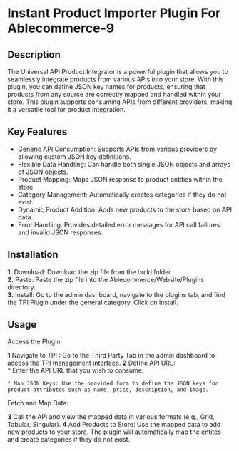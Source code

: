 # Instant Product Importer Plugin For Ablecommerce-9
## Description
The Universal API Product Integrator is a powerful plugin that allows you to seamlessly integrate products from various APIs into your store. With this plugin, you can define JSON key names for products, ensuring that products from any source are correctly mapped and handled within your store. This plugin supports consuming APIs from different providers, making it a versatile tool for product integration.

## Key Features
* Generic API Consumption: Supports APIs from various providers by allowing custom JSON key definitions.
* Flexible Data Handling: Can handle both single JSON objects and arrays of JSON objects.
* Product Mapping: Maps JSON response to product entities within the store.
* Category Management: Automatically creates categories if they do not exist.
* Dynamic Product Addition: Adds new products to the store based on API data.
* Error Handling: Provides detailed error messages for API call failures and invalid JSON responses.

## Installation

**1.** Download: Download the zip file from the build folder.  
**2.** Paste: Paste the zip file into the Ablecommerce/Website/Plugins directory.  
**3.** Install: Go to the admin dashboard, navigate to the plugins tab, and find the TPI Plugin under the general category. Click on install.  

## Usage
Access the Plugin:

**1**  Navigate to TPI : Go to the Third Party Tab in the admin dashboard to access the TPI management interface.
**2**  Define API URL:  
    * Enter the API URL that you wish to consume.  
    
    * Map JSON Keys: Use the provided form to define the JSON keys for product attributes such as name, price, description, and image.
Fetch and Map Data:

**3** Call the API and view the mapped data in various formats (e.g., Grid, Tabular, Singular).
**4** Add Products to Store:
Use the mapped data to add new products to your store. The plugin will automatically map the entites and create categories if they do not exist.
